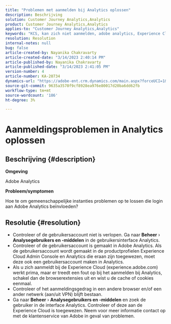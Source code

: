 ```yaml
---
title: "Problemen met aanmelden bij Analytics oplossen"
description: Beschrijving
solution: Customer Journey Analytics,Analytics
product: Customer Journey Analytics,Analytics
applies-to: "Customer Journey Analytics,Analytics"
keywords: "KCS, kan zich niet aanmelden, adobe analytics, Experience Cloud, Analytics UI"
resolution: Resolution
internal-notes: null
bug: false
article-created-by: Nayanika Chakravarty
article-created-date: "3/14/2023 2:40:14 PM"
article-published-by: Nayanika Chakravarty
article-published-date: "3/14/2023 2:41:05 PM"
version-number: 4
article-number: KA-20734
dynamics-url: "https://adobe-ent.crm.dynamics.com/main.aspx?forceUCI=1&pagetype=entityrecord&etn=knowledgearticle&id=02314f20-76c2-ed11-83ff-6045bd006a22"
source-git-commit: 9635a3570f9cf8928ea976e80017d20ba6dd62fb
workflow-type: tm+mt
source-wordcount: '186'
ht-degree: 3%

---
```


# Aanmeldingsproblemen in Analytics oplossen

## Beschrijving {#description}


<b>Omgeving</b>

Adobe Analytics

<b>Probleem/symptomen</b>

Hoe te om gemeenschappelijke instanties problemen op te lossen die login aan Adobe Analytics beïnvloeden?


## Resolutie {#resolution}


- Controleer of de gebruikersaccount niet is verlopen. Ga naar <b>Beheer</b> › <b>Analysegebruikers en -middelen</b> in de gebruikersinterface Analytics.
- Controleer of de gebruikersaccount is gemaakt in Adobe Analytics. Als de gebruikersaccount wordt gemaakt in de productprofielen Experience Cloud Admin Console en Analytics die eraan zijn toegewezen, moet deze ook een gebruikersaccount maken in Analytics.
- Als u zich aanmeldt bij de Experience Cloud (experience.adobe.com) werkt prima, maar er treedt een fout op bij het aanmelden bij Analytics, schakel dan de browserextensies uit en wist u de cache of cookies eenmaal.
- Controleer of het aanmeldingsgedrag in een andere browser en/of een ander netwerk (aan/uit VPN) blijft bestaan.
- Ga naar <b>Beheer</b> › <b>Analysegebruikers en -middelen</b> en zoek de gebruiker in de interface Analytics. Controleer of deze aan de Experience Cloud is toegewezen. Neem voor meer informatie contact op met de klantenservice van Adobe in geval van problemen.



